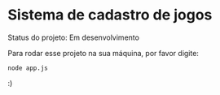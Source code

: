 # Sistema de cadastro de jogos 
Status do projeto: Em desenvolvimento


Para rodar esse projeto na sua máquina, por favor digite:

```
node app.js
```
:)